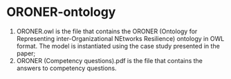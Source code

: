 # ORONER-ontology
1) ORONER.owl is the file that contains the ORONER (Ontology for Representing inter-Organizational NEtworks Resilience) ontology in OWL format. The model is instantiated using the case study presented in the paper;
2) ORONER (Competency questions).pdf is the file that contains the answers to competency questions.
